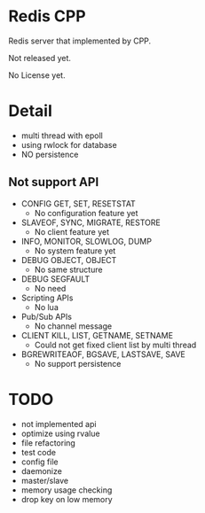 Redis CPP
=========

Redis server that implemented by CPP.

Not released yet.

No License yet.

# Detail
* multi thread with epoll
* using rwlock for database
* NO persistence

## Not support API
* CONFIG GET, SET, RESETSTAT
    * No configuration feature yet
* SLAVEOF, SYNC, MIGRATE, RESTORE
    * No client feature yet
* INFO, MONITOR, SLOWLOG, DUMP
    * No system feature yet
* DEBUG OBJECT, OBJECT
    * No same structure
* DEBUG SEGFAULT
    * No need
* Scripting APIs
    * No lua
* Pub/Sub APIs
    * No channel message
* CLIENT KILL, LIST, GETNAME, SETNAME
    * Could not get fixed client list by multi thread
* BGREWRITEAOF, BGSAVE, LASTSAVE, SAVE
    * No support persistence

# TODO
* not implemented api
* optimize using rvalue
* file refactoring
* test code
* config file
* daemonize
* master/slave
* memory usage checking
* drop key on low memory
